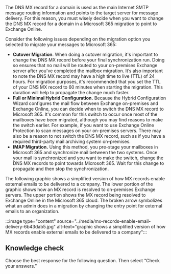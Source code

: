 The DNS MX record for a domain is used as the main Internet SMTP message routing information and points to the target server for message delivery. For this reason, you must wisely decide when you want to change the DNS MX record for a domain in a Microsoft 365 migration to point to Exchange Online.

Consider the following issues depending on the migration option you selected to migrate your messages to Microsoft 365:

 *  **Cutover Migration**. When doing a cutover migration, it's important to change the DNS MX record before your final synchronization run. Doing so ensures that no mail will be routed to your on-premises Exchange server after you've completed the mailbox migration. It’s also important to note the DNS MX record may have a high time to live (TTL) of 24 hours. For migration purposes, it's recommended that you set the TTL of your DNS MX record to 60 minutes when starting the migration. This duration will help to propagate the change much faster.
 *  **Full or Minimal Hybrid Configuration.** Because the Hybrid Configuration Wizard configures the mail flow between Exchange on-premises and Exchange Online, you can decide when to switch the DNS MX record to Microsoft 365. It's common for this switch to occur once most of the mailboxes have been migrated, although you may find reasons to make the switch earlier. For example, if you want to use Exchange Online Protection to scan messages on your on-premises servers. There may also be a reason to not switch the DNS MX record, such as if you have a required third-party mail archiving system on-premises.
 *  **IMAP Migration.** Using this method, you pre-stage your mailboxes in Microsoft 365 and synchronize mail between the two systems. Once your mail is synchronized and you want to make the switch, change the DNS MX records to point towards Microsoft 365. Wait for this change to propagate and then stop the synchronization.

The following graphic shows a simplified version of how MX records enable external emails to be delivered to a company. The lower portion of the graphic shows how an MX record is resolved to on-premises Exchange servers. The upper portion shows the MX record being resolved to Exchange Online in the Microsoft 365 cloud. The broken arrow symbolizes what an admin does in a migration by changing the entry point for external emails to an organization.

:::image type="content" source="../media/mx-records-enable-email-delivery-6b43dab5.jpg" alt-text="graphic shows a simplified version of how MX records enable external emails to be delivered to a company":::


## Knowledge check

Choose the best response for the following question. Then select “Check your answers.”